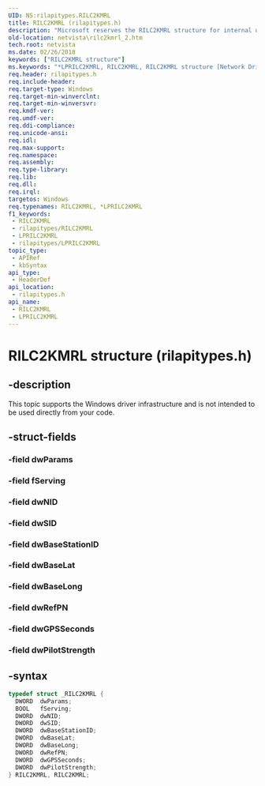 ```yaml
---
UID: NS:rilapitypes.RILC2KMRL
title: RILC2KMRL (rilapitypes.h)
description: "Microsoft reserves the RILC2KMRL structure for internal use only. Don't use this structure in your code."
old-location: netvista\rilc2kmrl_2.htm
tech.root: netvista
ms.date: 02/26/2018
keywords: ["RILC2KMRL structure"]
ms.keywords: "*LPRILC2KMRL, RILC2KMRL, RILC2KMRL structure [Network Drivers Starting with Windows Vista], netvista.rilc2kmrl_2, rilapitypes/RILC2KMRL"
req.header: rilapitypes.h
req.include-header: 
req.target-type: Windows
req.target-min-winverclnt: 
req.target-min-winversvr: 
req.kmdf-ver: 
req.umdf-ver: 
req.ddi-compliance: 
req.unicode-ansi: 
req.idl: 
req.max-support: 
req.namespace: 
req.assembly: 
req.type-library: 
req.lib: 
req.dll: 
req.irql: 
targetos: Windows
req.typenames: RILC2KMRL, *LPRILC2KMRL
f1_keywords:
 - RILC2KMRL
 - rilapitypes/RILC2KMRL
 - LPRILC2KMRL
 - rilapitypes/LPRILC2KMRL
topic_type:
 - APIRef
 - kbSyntax
api_type:
 - HeaderDef
api_location:
 - rilapitypes.h
api_name:
 - RILC2KMRL
 - LPRILC2KMRL
---
```


# RILC2KMRL structure (rilapitypes.h)


## -description

This topic supports the Windows driver infrastructure and is not intended to be used directly from your code.

## -struct-fields

### -field dwParams

### -field fServing

### -field dwNID

### -field dwSID

### -field dwBaseStationID

### -field dwBaseLat

### -field dwBaseLong

### -field dwRefPN

### -field dwGPSSeconds

### -field dwPilotStrength

## -syntax

```cpp
typedef struct _RILC2KMRL {
  DWORD  dwParams;
  BOOL   fServing;
  DWORD  dwNID;
  DWORD  dwSID;
  DWORD  dwBaseStationID;
  DWORD  dwBaseLat;
  DWORD  dwBaseLong;
  DWORD  dwRefPN;
  DWORD  dwGPSSeconds;
  DWORD  dwPilotStrength;
} RILC2KMRL, RILC2KMRL;
```

